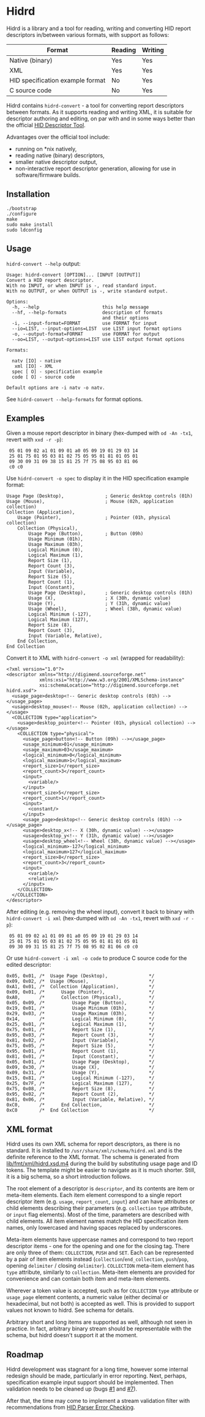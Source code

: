 Hidrd
=====

Hidrd is a library and a tool for reading, writing and converting HID report descriptors in/between various formats, with support as follows:

| Format                           | Reading | Writing |
| -------------------------------- | ------- | ------- |
| Native (binary)                  | Yes     | Yes     |
| XML                              | Yes     | Yes     |
| HID specification example format | No      | Yes     |
| C source code                    | No      | Yes     |

Hidrd contains `hidrd-convert` - a tool for converting report descriptors between formats. As it supports reading and writing XML, it is suitable for descriptor authoring and editing, on par with and in some ways better than the official [HID Descriptor Tool](http://www.usb.org/developers/hidpage#HID%20Descriptor%20Tool).

Advantages over the official tool include:
* running on *nix natively,
* reading native (binary) descriptors,
* smaller native descriptor output,
* non-interactive report descriptor generation, allowing for use in software/firmware builds.

Installation
------------

    ./bootstrap
    ./configure
    make
    sudo make install
    sudo ldconfig

Usage
-----

`hidrd-convert --help` output:

    Usage: hidrd-convert [OPTION]... [INPUT [OUTPUT]]
    Convert a HID report descriptor.
    With no INPUT, or when INPUT is -, read standard input.
    With no OUTPUT, or when OUTPUT is -, write standard output.

    Options:
      -h, --help                       this help message
      --hf, --help-formats             description of formats
                                       and their options
      -i, --input-format=FORMAT        use FORMAT for input
      --io=LIST, --input-options=LIST  use LIST input format options
      -o, --output-format=FORMAT       use FORMAT for output
      --oo=LIST, --output-options=LIST use LIST output format options

    Formats:

      natv [IO] - native
       xml [IO] - XML
      spec [ O] - specification example
      code [ O] - source code

    Default options are -i natv -o natv.

See `hidrd-convert --help-formats` for format options.


Examples
--------

Given a mouse report descriptor in binary (hex-dumped with `od -An -tx1`, revert with `xxd -r -p`):

     05 01 09 02 a1 01 09 01 a0 05 09 19 01 29 03 14
     25 01 75 01 95 03 81 02 75 05 95 01 81 01 05 01
     09 30 09 31 09 38 15 81 25 7f 75 08 95 03 81 06
     c0 c0

Use `hidrd-convert -o spec` to display it in the HID specification example format:

    Usage Page (Desktop),               ; Generic desktop controls (01h)
    Usage (Mouse),                      ; Mouse (02h, application collection)
    Collection (Application),
        Usage (Pointer),                ; Pointer (01h, physical collection)
        Collection (Physical),
            Usage Page (Button),        ; Button (09h)
            Usage Minimum (01h),
            Usage Maximum (03h),
            Logical Minimum (0),
            Logical Maximum (1),
            Report Size (1),
            Report Count (3),
            Input (Variable),
            Report Size (5),
            Report Count (1),
            Input (Constant),
            Usage Page (Desktop),       ; Generic desktop controls (01h)
            Usage (X),                  ; X (30h, dynamic value)
            Usage (Y),                  ; Y (31h, dynamic value)
            Usage (Wheel),              ; Wheel (38h, dynamic value)
            Logical Minimum (-127),
            Logical Maximum (127),
            Report Size (8),
            Report Count (3),
            Input (Variable, Relative),
        End Collection,
    End Collection

Convert it to XML with `hidrd-convert -o xml` (wrapped for readability):

    <?xml version="1.0"?>
    <descriptor xmlns="http://digimend.sourceforge.net"
                xmlns:xsi="http://www.w3.org/2001/XMLSchema-instance"
                xsi:schemaLocation="http://digimend.sourceforge.net hidrd.xsd">
      <usage_page>desktop<!-- Generic desktop controls (01h) --></usage_page>
      <usage>desktop_mouse<!-- Mouse (02h, application collection) --></usage>
      <COLLECTION type="application">
        <usage>desktop_pointer<!-- Pointer (01h, physical collection) --></usage>
        <COLLECTION type="physical">
          <usage_page>button<!-- Button (09h) --></usage_page>
          <usage_minimum>01</usage_minimum>
          <usage_maximum>03</usage_maximum>
          <logical_minimum>0</logical_minimum>
          <logical_maximum>1</logical_maximum>
          <report_size>1</report_size>
          <report_count>3</report_count>
          <input>
            <variable/>
          </input>
          <report_size>5</report_size>
          <report_count>1</report_count>
          <input>
            <constant/>
          </input>
          <usage_page>desktop<!-- Generic desktop controls (01h) --></usage_page>
          <usage>desktop_x<!-- X (30h, dynamic value) --></usage>
          <usage>desktop_y<!-- Y (31h, dynamic value) --></usage>
          <usage>desktop_wheel<!-- Wheel (38h, dynamic value) --></usage>
          <logical_minimum>-127</logical_minimum>
          <logical_maximum>127</logical_maximum>
          <report_size>8</report_size>
          <report_count>3</report_count>
          <input>
            <variable/>
            <relative/>
          </input>
        </COLLECTION>
      </COLLECTION>
    </descriptor>

After editing (e.g. removing the wheel input), convert it back to binary with `hidrd-convert -i xml` (hex-dumped with `od -An -tx1`, revert with `xxd -r -p`):

     05 01 09 02 a1 01 09 01 a0 05 09 19 01 29 03 14
     25 01 75 01 95 03 81 02 75 05 95 01 81 01 05 01
     09 30 09 31 15 81 25 7f 75 08 95 02 81 06 c0 c0

Or use `hidrd-convert -i xml -o code` to produce C source code for the edited descriptor:

    0x05, 0x01, /*  Usage Page (Desktop),               */
    0x09, 0x02, /*  Usage (Mouse),                      */
    0xA1, 0x01, /*  Collection (Application),           */
    0x09, 0x01, /*      Usage (Pointer),                */
    0xA0,       /*      Collection (Physical),          */
    0x05, 0x09, /*          Usage Page (Button),        */
    0x19, 0x01, /*          Usage Minimum (01h),        */
    0x29, 0x03, /*          Usage Maximum (03h),        */
    0x14,       /*          Logical Minimum (0),        */
    0x25, 0x01, /*          Logical Maximum (1),        */
    0x75, 0x01, /*          Report Size (1),            */
    0x95, 0x03, /*          Report Count (3),           */
    0x81, 0x02, /*          Input (Variable),           */
    0x75, 0x05, /*          Report Size (5),            */
    0x95, 0x01, /*          Report Count (1),           */
    0x81, 0x01, /*          Input (Constant),           */
    0x05, 0x01, /*          Usage Page (Desktop),       */
    0x09, 0x30, /*          Usage (X),                  */
    0x09, 0x31, /*          Usage (Y),                  */
    0x15, 0x81, /*          Logical Minimum (-127),     */
    0x25, 0x7F, /*          Logical Maximum (127),      */
    0x75, 0x08, /*          Report Size (8),            */
    0x95, 0x02, /*          Report Count (2),           */
    0x81, 0x06, /*          Input (Variable, Relative), */
    0xC0,       /*      End Collection,                 */
    0xC0        /*  End Collection                      */

XML format
----------

Hidrd uses its own XML schema for report descriptors, as there is no standard. It is installed to `/usr/share/xml/schema/hidrd.xml` and is the definite reference to the XML format. The schema is generated from [lib/fmt/xml/hidrd.xsd.m4](https://github.com/DIGImend/hidrd/blob/master/lib/fmt/xml/hidrd.xsd.m4) during the build by substituting usage page and ID tokens. The template might be easier to navigate as it is much shorter. Still, it is a big schema, so a short introduction follows.

The root element of a descriptor is `descriptor`, and its contents are item or meta-item elements. Each item element correspond to a single report descriptor item (e.g. `usage`, `report_count`, `input`) and can have attributes or child elements describing their parameters (e.g. `collection` `type` attribute, or `input` flag elements). Most of the time, parameters are described with child elements. All item element names match the HID specification item names, only lowercased and having spaces replaced by underscores.

Meta-item elements have uppercase names and correspond to two report descriptor items - one for the opening and one for the closing tag. There are only three of them: `COLLECTION`, `PUSH` and `SET`. Each can be represented by a pair of item elements instead (`collection`/`end_collection`, `push`/`pop`, opening `delimiter` / closing `delimiter`). `COLLECTION` meta-item element has `type` attribute, similarly to `collection`. Meta-item elements are provided for convenience and can contain both item and meta-item elements.

Wherever a token value is accepted, such as for `COLLECTION` `type` attribute or `usage_page` element contents, a numeric value (either decimal or hexadecimal, but not both) is accepted as well. This is provided to support values not known to hidrd. See schema for details.

Arbitrary short and long items are supported as well, although not seen in practice. In fact, arbitrary binary stream should be representable with the schema, but hidrd doesn't support it at the moment.

Roadmap
-------

Hidrd development was stagnant for a long time, however some internal redesign should be made, particularly in error reporting. Next, perhaps, specification example input support should be implemented. Then validation needs to be cleaned up (bugs [#1](https://sourceforge.net/p/digimend/bugs/1/) and [#7](https://sourceforge.net/p/digimend/bugs/7/)).

After that, the time may come to implement a stream validation filter with recommendations from [HID Parser Error Checking](http://www.usb.org/developers/hidpage/hidpar.pdf).
